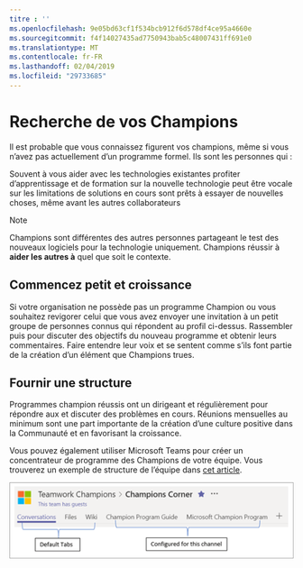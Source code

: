 ```yaml
---
titre : ''
ms.openlocfilehash: 9e05bd63cf1f534bcb912f6d578df4ce95a4660e
ms.sourcegitcommit: f4f14027435ad7750943bab5c48007431ff691e0
ms.translationtype: MT
ms.contentlocale: fr-FR
ms.lasthandoff: 02/04/2019
ms.locfileid: "29733685"
---
```

# <a name="finding-your-champions"></a>Recherche de vos Champions 

Il est probable que vous connaissez figurent vos champions, même si vous n’avez pas actuellement d’un programme formel.  Ils sont les personnes qui :

Souvent à vous aider avec les technologies existantes profiter d’apprentissage et de formation sur la nouvelle technologie peut être vocale sur les limitations de solutions en cours sont prêts à essayer de nouvelles choses, même avant les autres collaborateurs

> [!NOTE]
> Champions sont différentes des autres personnes partageant le test des nouveaux logiciels pour la technologie uniquement. Champions réussir à **aider les autres à** quel que soit le contexte. 

## <a name="start-small-and-grow"></a>Commencez petit et croissance

Si votre organisation ne possède pas un programme Champion ou vous souhaitez revigorer celui que vous avez envoyer une invitation à un petit groupe de personnes connus qui répondent au profil ci-dessus.  Rassembler puis pour discuter des objectifs du nouveau programme et obtenir leurs commentaires. Faire entendre leur voix et se sentent comme s’ils font partie de la création d’un élément que Champions trues.  

## <a name="provide-structure"></a>Fournir une structure

Programmes champion réussis ont un dirigeant et régulièrement pour répondre aux et discuter des problèmes en cours.  Réunions mensuelles au minimum sont une part importante de la création d’une culture positive dans la Communauté et en favorisant la croissance.  

Vous pouvez également utiliser Microsoft Teams pour créer un concentrateur de programme des Champions de votre équipe.  Vous trouverez un exemple de structure de l’équipe dans [cet article](https://docs.microsoft.com/en-us/MicrosoftTeams/teams-adoption-your-first-teams).

![onglets champion de l’équipe de travail d’équipe](media/teams-adoption-tab-example.png)